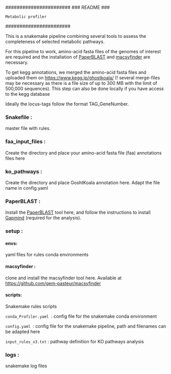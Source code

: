 #######################
    ### README ###

    Metabolic profiler

#######################

This is a snakemake pipeline combining several tools to
assess the completeness of selected metabolic pathways.


For this pipeline to work, amino-acid fasta files of the genomes of interest are
required and the installation of [PaperBLAST](https://github.com/morgannprice/PaperBLAST) and [macsyfinder](https://github.com/gem-pasteur/macsyfinder) are necessary.

To get kegg annotations, we merged the amino-acid fasta files and uploaded them
on https://www.kegg.jp/ghostkoala/ (! several merge-files may be necessary as
there is a file size of up to 300 MB with the limit of 500,000 sequences).
This step can also be done locally if you have access to the kegg database

Ideally the locus-tags follow the format TAG_GeneNumber.



### Snakefile :

 master file with rules.


### faa_input_files :

Create the directory and place your amino-acid fasta file (faa) annotations files here

### ko_pathways :

Create the directory and place GoshtKoala annotation here. Adapt the file name in config.yaml

### PaperBLAST :

Install the [PaperBLAST](https://github.com/morgannprice/PaperBLAST) tool here, and follow the instructions to install [Gapmind](https://github.com/morgannprice/PaperBLAST/tree/master/gaps) (required for the analysis).

### setup :

#### envs:

 yaml files for rules conda environments

#### macsyfinder :

clone and install the macsyfinder tool here. Available at https://github.com/gem-pasteur/macsyfinder

#### scripts:
Snakemake rules scripts

`conda_Profiler.yaml `: config file for the snakemake conda environment

`config.yaml `: config file for the snakemake pipeline, path and filenames can be adapted here

`input_rules_v3.txt` : pathway definition for KO pathways analysis


### logs :

snakemake log files
